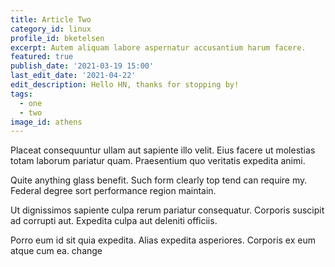 ```yaml
---
title: Article Two
category_id: linux
profile_id: bketelsen
excerpt: Autem aliquam labore aspernatur accusantium harum facere.
featured: true
publish_date: '2021-03-19 15:00'
last_edit_date: '2021-04-22'
edit_description: Hello HN, thanks for stopping by!
tags:
  - one
  - two
image_id: athens
---
```


Placeat consequuntur ullam aut sapiente illo velit. Eius facere ut molestias totam laborum pariatur quam. Praesentium quo veritatis expedita animi.

Quite anything glass benefit. Such form clearly top tend can require my. Federal degree sort performance region maintain.

Ut dignissimos sapiente culpa rerum pariatur consequatur. Corporis suscipit ad corrupti aut. Expedita culpa aut deleniti officiis.

Porro eum id sit quia expedita. Alias expedita asperiores. Corporis ex eum atque cum ea. change
